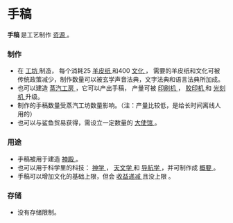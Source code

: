 # 手稿
<p>
    <strong>
    手稿
    </strong>
    是工艺制作
    <a href="?file=003-资源大全/005-资源介绍#工艺制作资源">
    资源
    </a>。
</p>

### 制作
<ul>
    <li>
        在
      <a href="?file=001-猫咪百科/04-工坊/02-工艺">
          工坊
      </a>
        制造，
        每个消耗25
      <a href="?file=003-资源大全/34-羊皮纸">
          羊皮纸
      </a>
        和400
      <a href="?file=003-资源大全/15-文化">
          文化
      </a>，
      需要的羊皮纸和文化可被传统政策减少，制作数量可以被玄学声音法典，文字法典和语言法典所加成。
    </li>
    <li>
      也可以建造
      <a href="?file=001-猫咪百科/01-建筑物/06-工业建筑#蒸汽工房">
      蒸汽工房
      </a>
      ，它可以产出手稿，
      产量可被
      <a href="?file=001-猫咪百科/04-工坊/01-升级#印刷机">
							印刷机
      </a>，
      <a href="?file=001-猫咪百科/04-工坊/01-升级#胶印机">
							胶印机
      </a>
和
      <a href="?file=001-猫咪百科/04-工坊/01-升级#光刻机">
							光刻机
      </a>
        升级。
    </li>
    <li>
        制作的手稿数量受蒸汽工坊数量影响。（注：产量比较低，是给长时间离线人用的）
    </li>
    <li>
        也可以与鲨鱼贸易获得，需设立一定数量的
      <a href="?file=001-猫咪百科/05-贸易#大使馆">
          大使馆
      </a>。
    </li>
  </ul>

### 用途
<ul>
    <li>
        手稿被用于建造
      <a href="?file=001-猫咪百科/01-建筑物/07-文化建筑#神殿">
          神殿
      </a>。
    </li>
    <li>
      也可以用于科学里的科技：
      <a href="?file=001-猫咪百科/03-科学/01-科学#神学">
          神学
      </a>
        ，
      <a href="?file=001-猫咪百科/03-科学/01-科学#天文学">
          天文学
      </a>
        和
      <a href="?file=001-猫咪百科/03-科学/01-科学#导航学">
          导航学
      </a>
        ，并可制作成
      <a href="?file=003-资源大全/36-概要">
          概要
      </a>
        。
    </li>
    <li>
        手稿可以增加文化的基础上限，但会
        <a href="?file=005-名词解释/04-收益递减">
        收益递减
        </a>
        且没上限
        。
    </li>
  </ul>

### 存储
<ul>
    <li>
        没有存储限制。
    </li>
  </ul>